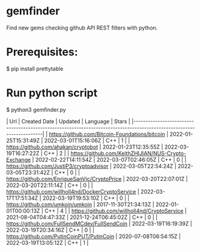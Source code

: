 # gemfinder
Find new gems checking github API REST filters with python.

# Prerequisites:
$ pip install prettytable

# Run python script
$ python3 gemfinder.py

|                         Url                         |     Created Date     |       Updated        | Language | Stars |
|----------------------------------------------------------------------------------------------------------------------|
|    https://github.com/Bitcoin-Foundations/bitcoin   | 2022-01-25T15:31:49Z | 2022-03-01T15:16:06Z |   C++    |   1   |
|         https://github.com/ahakan/cryptobot         | 2022-01-23T12:35:55Z | 2022-03-19T16:27:22Z |   C++    |   2   |
| https://github.com/KeithZHIJIAN/NUS-Crypto-Exchange | 2022-02-22T14:11:54Z | 2022-03-07T02:46:05Z |   C++    |   0   |
|       https://github.com/JustiP3/cryptoadvisor      | 2022-03-05T22:54:24Z | 2022-03-05T23:31:42Z |   C++    |   0   |
|     https://github.com/EnriqueSanVic/CryptoPrice    | 2022-03-20T22:07:01Z | 2022-03-20T22:11:14Z |   C++    |   0   |
|  https://github.com/willholl4nd/DockerCryptoService | 2022-03-17T17:51:34Z | 2022-03-19T19:53:10Z |   C++    |   0   |
|           https://github.com/umkoin/umkoin          | 2017-11-30T21:34:13Z | 2022-01-01T00:00:13Z |   C++    |   4   |
|     https://github.com/willholl4nd/CryptoService    | 2021-08-04T04:47:33Z | 2021-12-24T06:45:02Z |   C++    |   0   |
|    https://github.com/FullSendMCdev/FullSendCoin    | 2022-03-19T16:19:39Z | 2022-03-19T20:34:16Z |   C++    |   0   |
|      https://github.com/PutinCoinPUT/PutinCoin      | 2020-07-08T06:54:15Z | 2022-03-19T13:05:12Z |   C++    |   1   |
